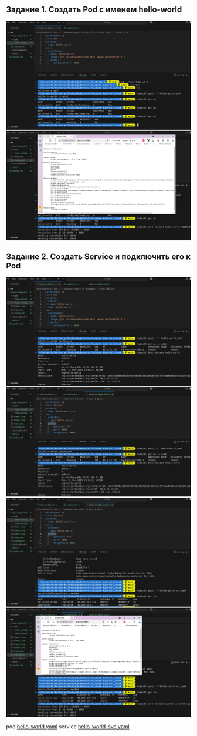 ## Задание 1. Создать Pod с именем hello-world

![alt text](image.png)
![alt text](image-1.png)

## Задание 2. Создать Service и подключить его к Pod

![alt text](image-2.png)
![alt text](image-3.png)
![alt text](image-4.png)
![alt text](image-5.png)


pod [hello-world.yaml](./task/hello-world.yaml)
service [hello-world-svc.yaml](./task/hello-world-svc.yaml)
